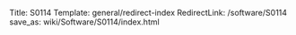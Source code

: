 Title: S0114
Template: general/redirect-index
RedirectLink: /software/S0114
save_as: wiki/Software/S0114/index.html
